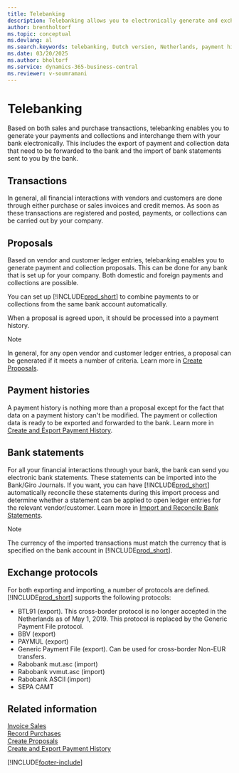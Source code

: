 ```yaml
---
title: Telebanking
description: Telebanking allows you to electronically generate and exchange payments and collections with your bank based on sales and purchase transactions.
author: brentholtorf
ms.topic: conceptual
ms.devlang: al
ms.search.keywords: telebanking, Dutch version, Netherlands, payment history, exchange protocols
ms.date: 03/20/2025
ms.author: bholtorf
ms.service: dynamics-365-business-central
ms.reviewer: v-soumramani
---
```


# Telebanking

Based on both sales and purchase transactions, telebanking enables you to generate your payments and collections and interchange them with your bank electronically. This includes the export of payment and collection data that need to be forwarded to the bank and the import of bank statements sent to you by the bank.  

## Transactions

In general, all financial interactions with vendors and customers are done through either purchase or sales invoices and credit memos. As soon as these transactions are registered and posted, payments, or collections can be carried out by your company.  

## Proposals

Based on vendor and customer ledger entries, telebanking enables you to generate payment and collection proposals. This can be done for any bank that is set up for your company. Both domestic and foreign payments and collections are possible.  

You can set up [!INCLUDE[prod_short](../../includes/prod_short.md)] to combine payments to or collections from the same bank account automatically.  

When a proposal is agreed upon, it should be processed into a payment history.  

> [!NOTE]  
> In general, for any open vendor and customer ledger entries, a proposal can be generated if it meets a number of criteria. Learn more in [Create Proposals](how-to-create-proposals.md).  

## Payment histories

A payment history is nothing more than a proposal except for the fact that data on a payment history can't be modified. The payment or collection data is ready to be exported and forwarded to the bank. Learn more in [Create and Export Payment History](how-to-create-and-export-payment-history.md).  

## Bank statements

For all your financial interactions through your bank, the bank can send you electronic bank statements. These statements can be imported into the Bank/Giro Journals. If you want, you can have [!INCLUDE[prod_short](../../includes/prod_short.md)] automatically reconcile these statements during this import process and determine whether a statement can be applied to open ledger entries for the relevant vendor/customer. Learn more in [Import and Reconcile Bank Statements](how-to-import-and-reconcile-bank-statements.md).  

> [!NOTE]  
> The currency of the imported transactions must match the currency that is specified on the bank account in [!INCLUDE[prod_short](../../includes/prod_short.md)].  

## Exchange protocols

For both exporting and importing, a number of protocols are defined. [!INCLUDE[prod_short](../../includes/prod_short.md)] supports the following protocols:  

- BTL91 (export). This cross-border protocol is no longer accepted in the Netherlands as of May 1, 2019. This protocol is replaced by the Generic Payment File protocol.
- BBV (export)  
- PAYMUL (export)  
- Generic Payment File (export). Can be used for cross-border Non-EUR transfers.
- Rabobank mut.asc (import)  
- Rabobank vvmut.asc (import)  
- Rabobank ASCII (import)  
- SEPA CAMT  

## Related information

[Invoice Sales](../../sales-how-invoice-sales.md)   
[Record Purchases](../../purchasing-how-record-purchases.md)   
[Create Proposals](how-to-create-proposals.md)   
[Create and Export Payment History](how-to-create-and-export-payment-history.md)

[!INCLUDE[footer-include](../../includes/footer-banner.md)]
